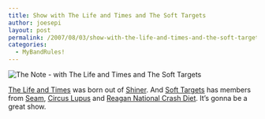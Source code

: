 ```yaml
---
title: Show with The Life and Times and The Soft Targets
author: joesepi
layout: post
permalink: /2007/08/03/show-with-the-life-and-times-and-the-soft-targets/
categories:
  - MyBandRules!
---
```

<img src="http://www.joesepi.com/images/posters/07-0825_Dummies.jpg" title="The Note - with The Life and Times and The Soft Targets" alt="The Note - with The Life and Times and The Soft Targets" border="0" />

<a href="http://thelifeandtimes.com/" title="The Life and Times" target="_blank">The Life and Times</a> was born out of <a href="http://allmusic.com/cg/amg.dll?p=amg&sql=11:fifpxqwhldhe" title="AMG: Shiner" target="_blank">Shiner</a>. And <a href="http://www.soft-targets.com/" title="Soft Targets" target="_blank">Soft Targets</a> has members from <a href="http://www.allmusic.com/cg/amg.dll?p=amg&sql=11:fpfrxqt5ldte" title="AMG: Seam" target="_blank">Seam</a>, <a href="http://www.allmusic.com/cg/amg.dll?p=amg&sql=11:hpfixqt5ldje" title="AMG: Circus Lupus" target="_blank">Circus Lupus</a> and <a href="http://www.reglarwiglar.com/ReaganNationalCrashDiet.html" title="RNCD" target="_blank">Reagan National Crash Diet</a>. It&#8217;s gonna be a great show.
